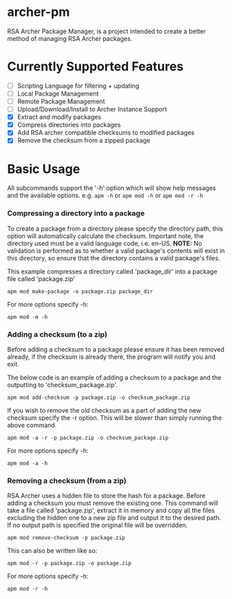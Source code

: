 # archer-pm

RSA Archer Package Manager, is a project intended to create a better method of managing RSA Archer packages.

# Currently Supported Features

- [ ] Scripting Language for filtering + updating
- [ ] Local Package Management
- [ ] Remote Package Management
- [ ] Upload/Download/Install to Archer Instance Support
- [x] Extract and modify packages
- [x] Compress directories into packages
- [x] Add RSA archer compatible checksums to modified packages
- [x] Remove the checksum from a zipped package

# Basic Usage

All subcommands support the '-h' option which will show help messages and the available options. e.g. `apm -h` or `apm mod -h` or `apm mod -r -h`

### Compressing a directory into a package

To create a package from a directory please specify the directory path, this option will automatically calculate the checksum. Important note, the directory used must be a valid language code, i.e. en-US.
<b>NOTE:</b> No validation is performed as to whether a valid package's contents will exist in this directory, so ensure that the directory contains a valid package's files.

This example compresses a directory called 'package_dir' into a package file called 'package.zip'

```
apm mod make-package -o package.zip package_dir
```

For more options specify -h:

```
apm mod -m -h
```

### Adding a checksum (to a zip)

Before adding a checksum to a package please ensure it has been removed already, if the checksum is already there, the program will notify you and exit.

The below code is an example of adding a checksum to a package and the outputting to 'checksum_package.zip'.

```
apm mod add-checksum -p package.zip -o checksum_package.zip
```

If you wish to remove the old checksum as a part of adding the new checksum specify the -r option. This will be slower than simply running the above command.

```
apm mod -a -r -p package.zip -o checksum_package.zip
```

For more options specify -h:

```
apm mod -a -h
```

### Removing a checksum (from a zip)

RSA Archer uses a hidden file to store the hash for a package. Before adding a checksum you must remove the existing one. This command will take a file called 'package.zip', extract it in memory and copy all the files excluding the hidden one to a new zip file and output it to the desired path. If no output path is specified the original file will be overridden.

```
apm mod remove-checksum -p package.zip
```

This can also be written like so:

```
apm mod -r -p package.zip -o package.zip
```

For more options specify -h:

```
apm mod -r -h
```
